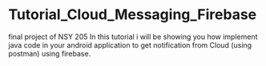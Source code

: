 # Tutorial_Cloud_Messaging_Firebase
final project of NSY 205
In this tutorial i will be showing you how   implement java code in your android application to get  notification from Cloud (using postman) using firebase.
